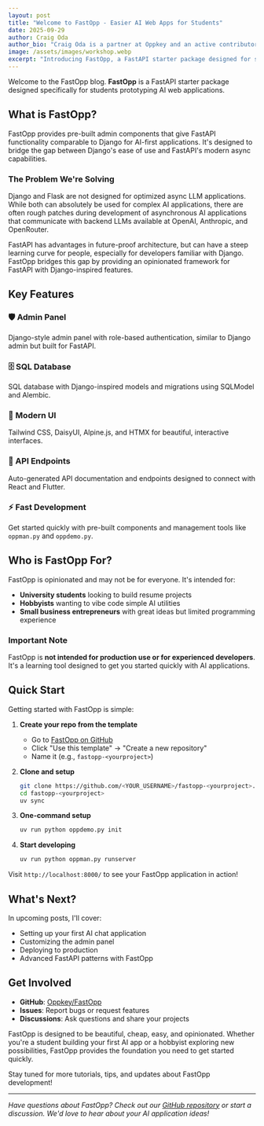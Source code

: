 ```yaml
---
layout: post
title: "Welcome to FastOpp - Easier AI Web Apps for Students"
date: 2025-09-29
author: Craig Oda
author_bio: "Craig Oda is a partner at Oppkey and an active contributor to FastOpp"
image: /assets/images/workshop.webp
excerpt: "Introducing FastOpp, a FastAPI starter package designed for students prototyping AI web applications. Get Django-like functionality with FastAPI's async capabilities."
---
```


Welcome to the FastOpp blog. **FastOpp** is a FastAPI starter package designed specifically for students prototyping AI web applications.

## What is FastOpp?

FastOpp provides pre-built admin components that give FastAPI functionality comparable to Django for AI-first applications. It's designed to bridge the gap between Django's ease of use and FastAPI's modern async capabilities.

### The Problem We're Solving

Django and Flask are not designed for optimized async LLM applications. While both can absolutely be used for complex AI applications, there are often rough patches during development of asynchronous AI applications that communicate with backend LLMs available at OpenAI, Anthropic, and OpenRouter.

FastAPI has advantages in future-proof architecture, but can have a steep learning curve for people, especially for developers familiar with Django. FastOpp bridges this gap by providing an opinionated framework for FastAPI with Django-inspired features.

## Key Features

### 🛡️ Admin Panel
Django-style admin panel with role-based authentication, similar to Django admin but built for FastAPI.

### 🗄️ SQL Database
SQL database with Django-inspired models and migrations using SQLModel and Alembic.

### 🎨 Modern UI
Tailwind CSS, DaisyUI, Alpine.js, and HTMX for beautiful, interactive interfaces.

### 🔌 API Endpoints
Auto-generated API documentation and endpoints designed to connect with React and Flutter.

### ⚡ Fast Development
Get started quickly with pre-built components and management tools like `oppman.py` and `oppdemo.py`.

## Who is FastOpp For?

FastOpp is opinionated and may not be for everyone. It's intended for:

- **University students** looking to build resume projects
- **Hobbyists** wanting to vibe code simple AI utilities  
- **Small business entrepreneurs** with great ideas but limited programming experience

### Important Note
FastOpp is **not intended for production use or for experienced developers**. It's a learning tool designed to get you started quickly with AI applications.

## Quick Start

Getting started with FastOpp is simple:

1. **Create your repo from the template**
   - Go to [FastOpp on GitHub](https://github.com/Oppkey/FastOpp)
   - Click "Use this template" → "Create a new repository"
   - Name it (e.g., `fastopp-<yourproject>`)

2. **Clone and setup**
   ```bash
   git clone https://github.com/<YOUR_USERNAME>/fastopp-<yourproject>.git
   cd fastopp-<yourproject>
   uv sync
   ```

3. **One-command setup**
   ```bash
   uv run python oppdemo.py init
   ```

4. **Start developing**
   ```bash
   uv run python oppman.py runserver
   ```

Visit `http://localhost:8000/` to see your FastOpp application in action!

## What's Next?

In upcoming posts, I'll cover:

- Setting up your first AI chat application
- Customizing the admin panel
- Deploying to production
- Advanced FastAPI patterns with FastOpp

## Get Involved

- **GitHub**: [Oppkey/FastOpp](https://github.com/Oppkey/FastOpp)
- **Issues**: Report bugs or request features
- **Discussions**: Ask questions and share your projects

FastOpp is designed to be beautiful, cheap, easy, and opinionated. Whether you're a student building your first AI app or a hobbyist exploring new possibilities, FastOpp provides the foundation you need to get started quickly.

Stay tuned for more tutorials, tips, and updates about FastOpp development!

---

*Have questions about FastOpp? Check out our [GitHub repository](https://github.com/Oppkey/FastOpp) or start a discussion. We'd love to hear about your AI application ideas!*
